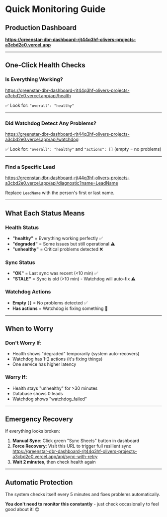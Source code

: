 # Quick Monitoring Guide

## Production Dashboard
**https://greenstar-dbr-dashboard-rjt44q3hf-olivers-projects-a3cbd2e0.vercel.app**

---

## One-Click Health Checks

### Is Everything Working?
https://greenstar-dbr-dashboard-rjt44q3hf-olivers-projects-a3cbd2e0.vercel.app/api/health

✅ Look for: `"overall": "healthy"`

---

### Did Watchdog Detect Any Problems?
https://greenstar-dbr-dashboard-rjt44q3hf-olivers-projects-a3cbd2e0.vercel.app/api/watchdog

✅ Look for: `"overall": "healthy"` and `"actions": []` (empty = no problems)

---

### Find a Specific Lead
https://greenstar-dbr-dashboard-rjt44q3hf-olivers-projects-a3cbd2e0.vercel.app/api/diagnostic?name=LeadName

Replace `LeadName` with the person's first or last name.

---

## What Each Status Means

### Health Status
- **"healthy"** = Everything working perfectly ✅
- **"degraded"** = Some issues but still operational ⚠️
- **"unhealthy"** = Critical problems detected ❌

### Sync Status
- **"OK"** = Last sync was recent (<10 min) ✅
- **"STALE"** = Sync is old (>10 min) - Watchdog will auto-fix ⚠️

### Watchdog Actions
- **Empty `[]`** = No problems detected ✅
- **Has actions** = Watchdog is fixing something 🔧

---

## When to Worry

### Don't Worry If:
- Health shows "degraded" temporarily (system auto-recovers)
- Watchdog has 1-2 actions (it's fixing things)
- One service has higher latency

### Worry If:
- Health stays "unhealthy" for >30 minutes
- Database shows 0 leads
- Watchdog shows "watchdog_failed"

---

## Emergency Recovery

If everything looks broken:

1. **Manual Sync**: Click green "Sync Sheets" button in dashboard
2. **Force Recovery**: Visit this URL to trigger full resilient sync
   https://greenstar-dbr-dashboard-rjt44q3hf-olivers-projects-a3cbd2e0.vercel.app/api/sync-with-retry
3. **Wait 2 minutes**, then check health again

---

## Automatic Protection

The system checks itself every 5 minutes and fixes problems automatically.

**You don't need to monitor this constantly** - just check occasionally to feel good about it! 😊
